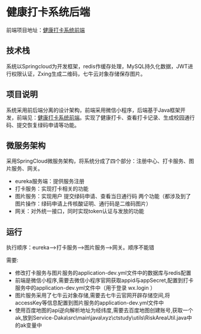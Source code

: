 # 健康打卡系统后端
前端项目地址：[健康打卡系统前端](https://github.com/chengsecret/campus-healthCheck-platform)
## 技术栈
系统以Springcloud为开发框架，redis作缓存处理，MySQL持久化数据，JWT进行权限认证，Zxing生成二维码，七牛云对象存储保存图片。
## 项目说明
系统采用前后端分离的设计架构，前端采用微信小程序，后端基于Java框架开发，前端见：[健康打卡系统前端](https://github.com/chengsecret/campus-healthCheck-platform)。实现了健康打卡、查看打卡记录、生成校园通行码、提交恢复绿码申请等功能。
## 微服务架构
采用SpringCloud微服务架构，将系统分成了四个部分：注册中心、打卡服务、图片服务、网关。
- eureka服务端：提供服务注册
- 打卡服务：实现打卡相关的功能
- 图片服务：实现用户 提交绿码申请、查看当日通行码 两个功能（都涉及到了图片操作：绿码申请上传核酸证明、通行码是二维码图片）
- 网关：对外统一接口，同时实现token认证与发放的功能
## 运行
执行顺序：eureka-->打卡服务-->图片服务-->网关。顺序不能错

需要:
- 修改打卡服务与图片服务的application-dev.yml文件中的数据库与redis配置
- 前端是微信小程序,需要去微信小程序官网获取appid与appSecret,配置到打卡服务中的application-dev.yml文件中（用于登录 wx.login ）
- 图片服务采用了七牛云对象存储,需要去七牛云官网开辟存储空间,将accessKey等信息配置到图片服务的application-dev.yml文件中
- 使用百度地图的api逆向解析地址为经纬度,需要去百度地图创建账号,获取一个ak,放到Service-Daka\src\main\java\xyz\ctstudy\utils\RiskAreaUtil.java中的ak变量中





